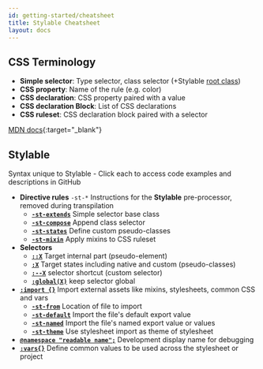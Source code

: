 ```yaml
---
id: getting-started/cheatsheet
title: Stylable Cheatsheet
layout: docs
---
```



## CSS Terminology

 * **Simple selector**: Type selector, class selector (+Stylable [root class](../references/root.md))
 * **CSS property**: Name of the rule (e.g. color)
 * **CSS declaration**: CSS property paired with a value
 * **CSS declaration Block**: List of CSS declarations
 * **CSS ruleset**: CSS declaration block paired with a selector

[MDN docs](https://developer.mozilla.org/en-US/docs/Learn/CSS/Introduction_to_CSS/Syntax#CSS_Declarations){:target="_blank"}

## Stylable

Syntax unique to Stylable - Click each to access code examples and descriptions in GitHub

 * **Directive rules** `-st-*` Instructions for the **Stylable** pre-processor, removed during transpilation
    * [**`-st-extends`**](../references/extend-stylesheet.md) Simple selector base class
    * [**`-st-compose`**](../references/compose-css-class.md) Append class selector
    * [**`-st-states`**](../references/pseudo-classes.md) Define custom pseudo-classes
    * [**`-st-mixin`**](../references/mixin-syntax.md) Apply mixins to CSS ruleset
* **Selectors**
    * [**`::X`**](../references/pseudo-elements.md) Target internal part (pseudo-element) 
    * [**`:X`**](../references/pseudo-classes.md) Target states including native and custom (pseudo-classes)
    * [**`:--X`**](../references/custom-selectors.md) selector shortcut (custom selector)
    * [**`:global(X)`**](../references/global-selectors.md) keep selector global
* [**`:import {}`**](../references/imports.md) Import external assets like mixins, stylesheets, common CSS and vars
    * [**`-st-from`**](../references/imports.md) Location of file to import
    * [**`-st-default`**](../references/imports.md) Import the file's default export value
    * [**`-st-named`**](../references/imports.md) Import the file's named export value or values
    * [**`-st-theme`**](../references/theme.md) Use stylesheet import as theme of stylesheet
* [**`@namespace "readable name";`**](../references/namespace.md) Development display name for debugging
* [**`:vars{}`**](../references/variables.md) Define common values to be used across the stylesheet or project
